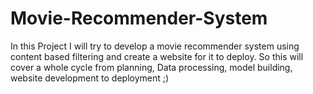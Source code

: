 # Movie-Recommender-System
In this Project I will try to develop a movie recommender system using content based filtering and create a website for it to deploy. So this will cover a whole cycle from planning, Data processing, model building, website development to deployment ;)
